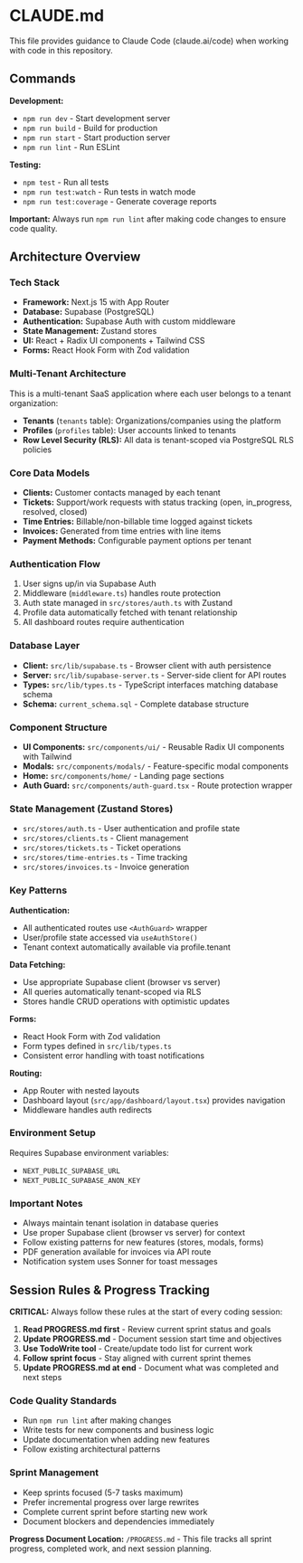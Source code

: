 # CLAUDE.md

This file provides guidance to Claude Code (claude.ai/code) when working with code in this repository.

## Commands

**Development:**
- `npm run dev` - Start development server
- `npm run build` - Build for production
- `npm run start` - Start production server
- `npm run lint` - Run ESLint

**Testing:**
- `npm test` - Run all tests
- `npm run test:watch` - Run tests in watch mode
- `npm run test:coverage` - Generate coverage reports

**Important:** Always run `npm run lint` after making code changes to ensure code quality.

## Architecture Overview

### Tech Stack
- **Framework:** Next.js 15 with App Router
- **Database:** Supabase (PostgreSQL)
- **Authentication:** Supabase Auth with custom middleware
- **State Management:** Zustand stores
- **UI:** React + Radix UI components + Tailwind CSS
- **Forms:** React Hook Form with Zod validation

### Multi-Tenant Architecture
This is a multi-tenant SaaS application where each user belongs to a tenant organization:

- **Tenants** (`tenants` table): Organizations/companies using the platform
- **Profiles** (`profiles` table): User accounts linked to tenants
- **Row Level Security (RLS):** All data is tenant-scoped via PostgreSQL RLS policies

### Core Data Models
- **Clients:** Customer contacts managed by each tenant
- **Tickets:** Support/work requests with status tracking (open, in_progress, resolved, closed)
- **Time Entries:** Billable/non-billable time logged against tickets
- **Invoices:** Generated from time entries with line items
- **Payment Methods:** Configurable payment options per tenant

### Authentication Flow
1. User signs up/in via Supabase Auth
2. Middleware (`middleware.ts`) handles route protection
3. Auth state managed in `src/stores/auth.ts` with Zustand
4. Profile data automatically fetched with tenant relationship
5. All dashboard routes require authentication

### Database Layer
- **Client:** `src/lib/supabase.ts` - Browser client with auth persistence
- **Server:** `src/lib/supabase-server.ts` - Server-side client for API routes
- **Types:** `src/lib/types.ts` - TypeScript interfaces matching database schema
- **Schema:** `current_schema.sql` - Complete database structure

### Component Structure
- **UI Components:** `src/components/ui/` - Reusable Radix UI components with Tailwind
- **Modals:** `src/components/modals/` - Feature-specific modal components
- **Home:** `src/components/home/` - Landing page sections
- **Auth Guard:** `src/components/auth-guard.tsx` - Route protection wrapper

### State Management (Zustand Stores)
- `src/stores/auth.ts` - User authentication and profile state
- `src/stores/clients.ts` - Client management
- `src/stores/tickets.ts` - Ticket operations
- `src/stores/time-entries.ts` - Time tracking
- `src/stores/invoices.ts` - Invoice generation

### Key Patterns

**Authentication:**
- All authenticated routes use `<AuthGuard>` wrapper
- User/profile state accessed via `useAuthStore()`
- Tenant context automatically available via profile.tenant

**Data Fetching:**
- Use appropriate Supabase client (browser vs server)
- All queries automatically tenant-scoped via RLS
- Stores handle CRUD operations with optimistic updates

**Forms:**
- React Hook Form with Zod validation
- Form types defined in `src/lib/types.ts`
- Consistent error handling with toast notifications

**Routing:**
- App Router with nested layouts
- Dashboard layout (`src/app/dashboard/layout.tsx`) provides navigation
- Middleware handles auth redirects

### Environment Setup
Requires Supabase environment variables:
- `NEXT_PUBLIC_SUPABASE_URL`
- `NEXT_PUBLIC_SUPABASE_ANON_KEY`

### Important Notes
- Always maintain tenant isolation in database queries
- Use proper Supabase client (browser vs server) for context
- Follow existing patterns for new features (stores, modals, forms)
- PDF generation available for invoices via API route
- Notification system uses Sonner for toast messages

## Session Rules & Progress Tracking

**CRITICAL:** Always follow these rules at the start of every coding session:

1. **Read PROGRESS.md first** - Review current sprint status and goals
2. **Update PROGRESS.md** - Document session start time and objectives
3. **Use TodoWrite tool** - Create/update todo list for current work
4. **Follow sprint focus** - Stay aligned with current sprint themes
5. **Update PROGRESS.md at end** - Document what was completed and next steps

### Code Quality Standards
- Run `npm run lint` after making changes
- Write tests for new components and business logic
- Update documentation when adding new features
- Follow existing architectural patterns

### Sprint Management
- Keep sprints focused (5-7 tasks maximum)
- Prefer incremental progress over large rewrites
- Complete current sprint before starting new work
- Document blockers and dependencies immediately

**Progress Document Location:** `/PROGRESS.md` - This file tracks all sprint progress, completed work, and next session planning.